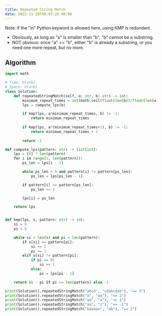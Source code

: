 ```yaml
---
title: Repeated String Match
date: 2022-11-20T09:03:20-08:00
---
```


Note: if the "in" Python keyword is allowed here, using KMP is redundant.

- Obviously, as long as "a" is smaller than "b", "b" cannot be a substring.
- NOT obvious: once "a" >= "b", either "b" is already a substring, or you need one more repeat, but no more.

## Algorithm

```python
import math

# Time: O(a+b)
# Space: O(a+b)
class Solution:
    def repeatedStringMatch(self, a: str, b: str) -> int:
        minimum_repeat_times = int(math.ceil(float(len(b))/float(len(a))))
        lps = compute_lps(b)

        if kmp(lps, a*minimum_repeat_times, b) != -1:
            return minimum_repeat_times
        
        if kmp(lps, a*(minimum_repeat_times+1), b) != -1:
            return minimum_repeat_times + 1
        
        return -1

def compute_lps(pattern: str) -> list[int]:
    lps = [0] * len(pattern)
    for i in range(1, len(pattern)):
        ps_len = lps[i - 1]

        while ps_len > 0 and pattern[i] != pattern[ps_len]:
            ps_len = lps[ps_len - 1]

        if pattern[i] == pattern[ps_len]:
            ps_len += 1

        lps[i] = ps_len

    return lps


def kmp(lps, s, pattern: str) -> int:
    si = 0
    pi = 0

    while si < len(s) and pi < len(pattern):
        if s[si] == pattern[pi]:
            si += 1
            pi += 1
        elif s[si] != pattern[pi]:
            if pi == 0:
                si += 1
            else:
                pi = lps[pi - 1]

    return si - pi if pi >= len(pattern) else -1

print(Solution().repeatedStringMatch("abcd", "cdabcdab"), "== 3")
print(Solution().repeatedStringMatch("a", "aa"), "== 2")
print(Solution().repeatedStringMatch("aa", "a"), "== 1")
print(Solution().repeatedStringMatch("aa", "z"), "== -1")
print(Solution().repeatedStringMatch("baaaaa", "ab"), "== 2")

```


